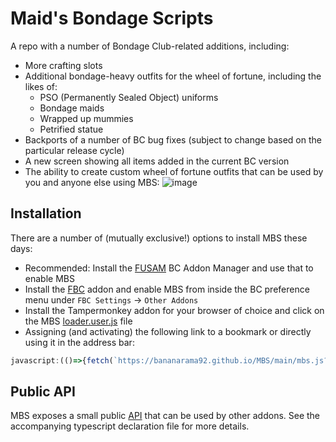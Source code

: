 # Maid's Bondage Scripts
A repo with a number of Bondage Club-related additions, including:
* More crafting slots
* Additional bondage-heavy outfits for the wheel of fortune, including the likes of:
  * PSO (Permanently Sealed Object) uniforms
  * Bondage maids
  * Wrapped up mummies
  * Petrified statue
* Backports of a number of BC bug fixes (subject to change based on the particular release cycle)
* A new screen showing all items added in the current BC version
* The ability to create custom wheel of fortune outfits that can be used by you and anyone else using MBS:
![image](docs/config_button.png)

## Installation
There are a number of (mutually exclusive!) options to install MBS these days:
* Recommended: Install the [FUSAM](https://sidiousious.gitlab.io/bc-addon-loader/) BC Addon Manager and use that to enable MBS
* Install the [FBC](https://sidiousious.gitlab.io/bce/) addon and enable MBS from inside the BC preference menu under `FBC Settings` -> `Other Addons`
* Install the Tampermonkey addon for your browser of choice and click on the MBS [loader.user.js](https://github.com/bananarama92/MBS/raw/main/src/loader.user.js) file
* Assigning (and activating) the following link to a bookmark or directly using it in the address bar:

```js
javascript:(()=>{fetch(`https://bananarama92.github.io/MBS/main/mbs.js?_=${Date.now()}`).then(r=>r.text()).then(r=>eval(r));})();
```

## Public API
MBS exposes a small public [API](api#readme) that can be used by other addons. See the accompanying typescript declaration file for more details.
